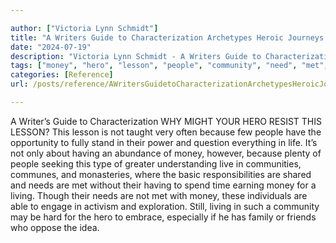 ```yaml
---

author: ["Victoria Lynn Schmidt"]
title: "A Writers Guide to Characterization Archetypes Heroic Journeys and Other Elements of Dynamic Character Development - part0025_split_003.html"
date: "2024-07-19"
description: "Victoria Lynn Schmidt - A Writers Guide to Characterization Archetypes Heroic Journeys and Other Elements of Dynamic Character Development"
tags: ["money", "hero", "lesson", "people", "community", "need", "met", "living", "writer", "guide", "characterization", "might", "resist", "taught", "often", "opportunity", "fully", "stand", "power", "question", "everything", "life", "abundance", "however", "plenty"]
categories: [Reference]
url: /posts/reference/AWritersGuidetoCharacterizationArchetypesHeroicJourneysandOtherElementsofDynamicCharacterDevelopment-part0025split003html

---
```



A Writer’s Guide to Characterization
WHY MIGHT YOUR HERO RESIST THIS LESSON?
This lesson is not taught very often because few people have the opportunity to fully stand in their power and question everything in life. It’s not only about having an abundance of money, however, because plenty of people seeking this type of greater understanding live in communities, communes, and monasteries, where the basic responsibilities are shared and needs are met without their having to spend time earning money for a living. Though their needs are not met with money, these individuals are able to engage in activism and exploration. Still, living in such a community may be hard for the hero to embrace, especially if he has family or friends who oppose the idea.
